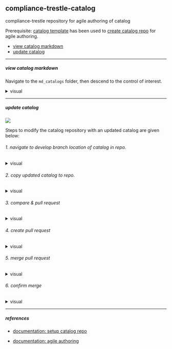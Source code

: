 ## compliance-trestle-catalog

compliance-trestle repository for agile authoring of catalog

Prerequisite: [catalog template](https://github.com/IBM/compliance-trestle-template-catalog) has been used to [create catalog repo](https://github.com/IBM/compliance-trestle-agile-authoring/blob/main/README.create-repo-catalog.md) for agile authoring.


- [view catalog markdown](#view-catalog-markdown)
- [update catalog](#update-catalog)

-----

##### view catalog markdown

Navigate to the `md_catalogs` folder, then descend to the control of interest.

<details>
<summary>visual</summary>
<img src="drawio/ss.view-markdown.png" width="500" height="600">
</details>

-----

##### update catalog

<img src="drawio/update-catalog.drawio.png">

Steps to modify the catalog repository with an updated catalog are given below:

###### 1. navigate to develop branch location of catalog in repo.

<details>
<summary>visual</summary>
<img src="drawio/ss.update-catalog.drawio.png" width="500" height="600">
</details>

###### 2. copy updated catalog to repo.

<details>
<summary>visual</summary>
<img src="drawio/ss.copy-catalog.drawio.png" width="500" height="600">
</details>

###### 3. compare & pull request

<details>
<summary>visual</summary>
<img src="drawio/ss.compare-and-pull-request.drawio.png" width="500" height="600">
</details>


###### 4. create pull request

<details>
<summary>visual</summary>
<img src="drawio/ss.create-pull-request.drawio.png" width="500" height="600">
</details>


###### 5. merge pull request

<details>
<summary>visual</summary>
<img src="drawio/ss.merge-pull-request.drawio.png" width="500" height="600">
</details>

###### 6. confirm merge

<details>
<summary>visual</summary>
<img src="drawio/ss.merge-pull-request.drawio.png" width="500" height="600">
</details>

-----

##### references

- [documentation: setup catalog repo](https://github.com/IBM/compliance-trestle-agile-authoring/blob/main/README.create-repo-catalog.md)

- [documentation: agile authoring](https://github.com/IBM/compliance-trestle-agile-authoring#compliance-trestle-agile-authoring)



